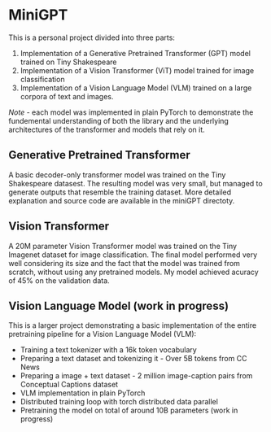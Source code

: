 # MiniGPT

This is a personal project divided into three parts:
1. Implementation of a Generative Pretrained Transformer (GPT) model trained on Tiny Shakespeare
2. Implementation of a Vision Transformer (ViT) model trained for image classification
3. Implementation of a Vision Language Model (VLM) trained on a large corpora of text and images.

*Note* - each model was implemented in plain PyTorch to demonstrate the fundemental understanding of both the library and the underlying architectures of the transformer and models that rely on it.

## Generative Pretrained Transformer
A basic decoder-only transformer model was trained on the Tiny Shakespeare datasest. The resulting model was very small, but managed to generate outputs that resemble the training dataset.
More detailed explanation and source code are available in the miniGPT directoty.

## Vision Transformer
A 20M parameter Vision Transformer model was trained on the Tiny Imagenet dataset for image classification. 
The final model performed very well considering its size and the fact that the model was trained from scratch, without using any pretrained models.
My model achieved acuracy of 45% on the validation data.

## Vision Language Model (work in progress)
This is a larger project demonstrating a basic implementation of the entire pretraining pipeline for a Vision Language Model (VLM):
* Training a text tokenizer with a 16k token vocabulary
* Preparing a text dataset and tokenizing it - Over 5B tokens from CC News
* Preparing a image + text dataset - 2 million image-caption pairs from Conceptual Captions dataset
* VLM implementation in plain PyTorch
* Distributed training loop with torch distributed data parallel
* Pretraining the model on total of around 10B parameters (work in progress)

